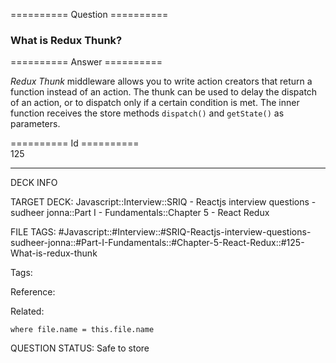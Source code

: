 ========== Question ==========  

### What is Redux Thunk?  

========== Answer ==========  

_Redux Thunk_ middleware allows you to write action creators that return a
function instead of an action. The thunk can be used to delay the dispatch of an
action, or to dispatch only if a certain condition is met. The inner function
receives the store methods `dispatch()` and `getState()` as parameters.

========== Id ==========  
125

---

DECK INFO

TARGET DECK: Javascript::Interview::SRIQ - Reactjs interview questions - sudheer jonna::Part I - Fundamentals::Chapter 5 - React Redux

FILE TAGS: #Javascript::#Interview::#SRIQ-Reactjs-interview-questions-sudheer-jonna::#Part-I-Fundamentals::#Chapter-5-React-Redux::#125-What-is-redux-thunk

Tags:

Reference:

Related:

```dataview
where file.name = this.file.name
```
QUESTION STATUS: Safe to store
